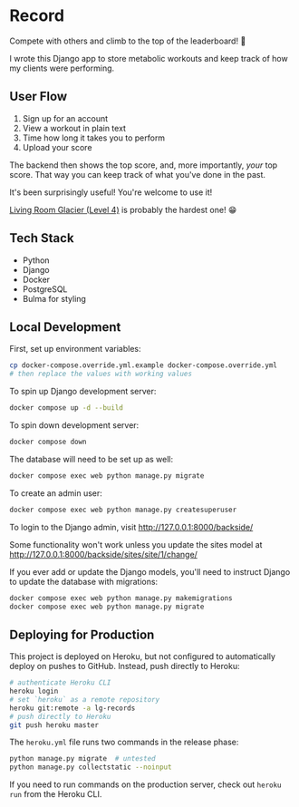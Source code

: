 # Record

Compete with others and climb to the top of the leaderboard! 🚀

I wrote this Django app to store metabolic workouts and keep track of how my clients were performing.

## User Flow

1. Sign up for an account
2. View a workout in plain text
3. Time how long it takes you to perform
4. Upload your score

The backend then shows the top score, and, more importantly, _your_ top score. That way you can keep track of what you've done in the past.

It's been surprisingly useful! You're welcome to use it!

[Living Room Glacier (Level 4)](https://record.lancegoyke.com/challenges/living-room-glacier-l4) is probably the hardest one! 😁

## Tech Stack

- Python
- Django
- Docker
- PostgreSQL
- Bulma for styling

## Local Development

First, set up environment variables:

```bash
cp docker-compose.override.yml.example docker-compose.override.yml
# then replace the values with working values
```

To spin up Django development server:

```bash
docker compose up -d --build
```

To spin down development server:

```bash
docker compose down
```

The database will need to be set up as well:

```bash
docker compose exec web python manage.py migrate
```

To create an admin user:

```bash
docker compose exec web python manage.py createsuperuser
```

To login to the Django admin, visit http://127.0.0.1:8000/backside/

Some functionality won't work unless you update the sites model at http://127.0.0.1:8000/backside/sites/site/1/change/

If you ever add or update the Django models, you'll need to instruct Django to update the database with migrations:

```bash
docker compose exec web python manage.py makemigrations
docker compose exec web python manage.py migrate
```

## Deploying for Production

This project is deployed on Heroku, but not configured to automatically deploy on pushes to GitHub. Instead, push directly to Heroku:

```bash
# authenticate Heroku CLI
heroku login
# set `heroku` as a remote repository
heroku git:remote -a lg-records
# push directly to Heroku
git push heroku master
```

The `heroku.yml` file runs two commands in the release phase:

```bash
python manage.py migrate  # untested
python manage.py collectstatic --noinput
```

If you need to run commands on the production server, check out `heroku run` from the Heroku CLI.
